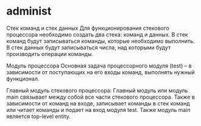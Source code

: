 # administ
  Стек команд и стек данных
	Для функционирования стекового процессора необходимо создать два стека: команд и данных. 
  В стек команд будут записываться команды, которые необходимо выполнить.
  В стек данных будут записываться числа, над которыми будут производить операции команды.
  
  Модуль процессора
  Основная задача процессорного модуля (test) – в зависимости от поступающих на его входы команд, 
  выполнять нужный функционал.

  Главный модуль стекового процессора:
  Главный модуль или модуль main связывает между собой все части стекового процессора. 
  Также в зависимости от команд на входе, записывает команды в стек команд или читает команды и подает на вход модуля test. 
  Также модуль main является top-level entity.
